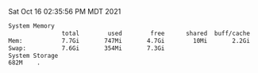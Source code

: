 Sat Oct 16 02:35:56 PM MDT 2021
```bash
System Memory
               total        used        free      shared  buff/cache   available
Mem:           7.7Gi       747Mi       4.7Gi        10Mi       2.2Gi       6.6Gi
Swap:          7.6Gi       354Mi       7.3Gi
System Storage
682M	.
```
